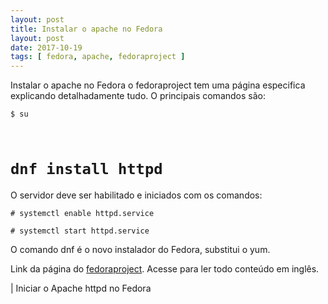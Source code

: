 ```yaml
---
layout: post
title: Instalar o apache no Fedora 
layout: post
date: 2017-10-19
tags: [ fedora, apache, fedoraproject ]
---
```


 Instalar o apache no Fedora o fedoraproject tem uma página especifica explicando detalhadamente tudo. O principais comandos são:

<code>$ su
# dnf install httpd</code>

O servidor deve ser habilitado e iniciados com os comandos:

<code># systemctl enable httpd.service</code>

<code># systemctl start httpd.service</code>

O comando dnf é o novo instalador do Fedora, substitui o yum.

Link da página do <a href="https://fedoraproject.org/wiki/Apache_HTTP_Server" target="_blank">fedoraproject</a>. Acesse para ler todo conteúdo em inglês.

 | Iniciar o Apache httpd no Fedora
 
 
